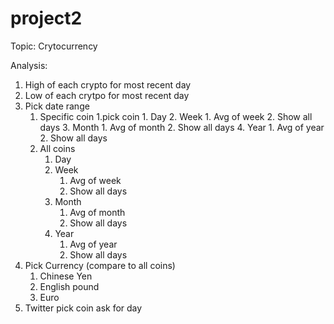 # project2

Topic: Crytocurrency

Analysis:

1. High of each crypto for most recent day
2. Low of each crytpo for most recent day
3. Pick date range
    1. Specific coin
        1.pick coin
            1. Day
            2. Week
                1. Avg of week
                2. Show all days
            3. Month
                1. Avg of month
                2. Show all days
            4. Year
                1. Avg of year
                2. Show all days
    2. All coins
        1. Day
        2. Week
            1. Avg of week
            2. Show all days
        3. Month
            1. Avg of month
            2. Show all days
        4. Year
            1. Avg of year
            2. Show all days
4. Pick Currency (compare to all coins)
    1. Chinese Yen
    2. English pound
    3. Euro
5. Twitter
    pick coin
        ask for day

